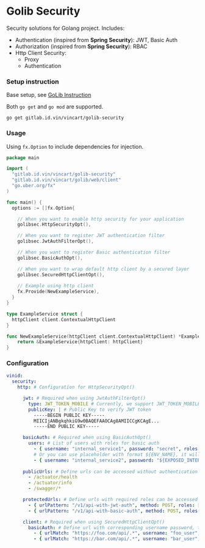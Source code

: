 # Golib Security

Security solutions for Golang project. Includes: 
* Authentication (inspired from **Spring Security**): JWT, Basic Auth
* Authorization (inspired from **Spring Security**): RBAC
* Http Client Security:
  * Proxy
  * Authentication

### Setup instruction

Base setup, see [GoLib Instruction](https://gitlab.id.vin/vincart/golib/-/blob/develop/README.md)

Both `go get` and `go mod` are supported.

```shell
go get gitlab.id.vin/vincart/golib-security
```

### Usage

Using `fx.Option` to include dependencies for injection.

```go
package main

import (
  "gitlab.id.vin/vincart/golib-security"
  "gitlab.id.vin/vincart/golib/web/client"
  "go.uber.org/fx"
)

func main() {
  options := []fx.Option{

    // When you want to enable http security for your application
    golibsec.HttpSecurityOpt(),

    // When you want to register JWT authentication filter
    golibsec.JwtAuthFilterOpt(),

    // When you want to register Basic authentication filter
    golibsec.BasicAuthOpt(),

    // When you want to wrap default http client by a secured layer
    golibsec.SecuredHttpClientOpt(),
	
    // Example using http client
    fx.Provide(NewExampleService),
  }
}

type ExampleService struct {
  httpClient client.ContextualHttpClient
}

func NewExampleService(httpClient client.ContextualHttpClient) *ExampleService {
	return &ExampleService{httpClient: httpClient}
}
```

### Configuration

```yaml
vinid:
  security:
    http: # Configuration for HttpSecurityOpt()

      jwt: # Required when using JwtAuthFilterOpt()
        type: JWT_TOKEN_MOBILE # Currently, we support JWT_TOKEN_MOBILE
        publicKey: | # Public Key to verify JWT token
          -----BEGIN PUBLIC KEY-----
          MIICIjANBgkqhkiG9w0BAQEFAAOCAg8AMIICCgKCAgE...
          -----END PUBLIC KEY-----

      basicAuth: # Required when using BasicAuthOpt()
        users: # List of users with roles for basic auth
          - { username: "internal_service1", password: "secret", roles: [ "INTERNAL_SERVICE" ] }
          # Or you can use placeholder with format ${ENV_NAME}, it will be replaced by environment var
          - { username: "internal_service2", password: "${EXPOSED_INTERNAL_SERVICE_PWD}", roles: [ "INTERNAL_SERVICE" ] }
      
      publicUrls: # Define urls can be accessed without authentication
        - /actuator/health
        - /actuator/info
        - /swagger/*

      protectedUrls: # Define urls with required roles can be accessed with authentication
        - { urlPattern: "/v1/api-with-jwt-auth", method: POST, roles: [ "MOBILE_APP" ], unauthorizedWwwAuthenticateHeaders: [ "Bearer" ] }
        - { urlPattern: "/v1/api-with-basic-auth", method: POST, roles: [ "INTERNAL_SERVICE" ], unauthorizedWwwAuthenticateHeaders: [ "Basic" ] }

      client: # Required when using SecuredHttpClientOpt()
        basicAuth: # Define url with corresponding username password, these credentials will be auto attached to header before execute request.
          - { urlMatch: "https://foo.com/api/.*", username: "foo_user", password: "${FOO_SERVICE_PWD}" }
          - { urlMatch: "https://bar.com/api/.*", username: "bar_user", password: "${BAR_SERVICE_PWD}" }
```